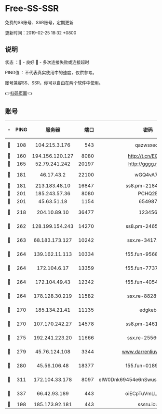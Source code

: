 # Free-SS-SSR

免费的SS账号、SSR账号，定期更新

更新时间：2019-02-25 18:32 +0800

## 说明

状态     ：🙂 - 良好 🙁 - 多次连接失败或连接超时

PING值   ：不代表真实使用中的速度，仅供参考。

账号兼容SS、SSR，你可以自由在两个软件中使用。

👉[扫码页面](https://liesauer.github.io/free-ss-ssr.github.io/)👈

## 账号

|-|PING|服务器|端口|密码|加密方式|区域|
|:----:|:----:|:-----:|-----:|:----:|:----:|:----:|
|🙂|108|104.215.3.176|543|qazwsxedc|aes-256-gcm|JP|
|🙂|160|194.156.120.127|8080|http://t.cn/EGJIyrl|rc4-md5|RU|
|🙂|165|52.79.241.242|20197|http://gggg.rocks|chacha20|KR|
|🙂|181|46.17.43.2|22100|wGQ4vA7D|aes-256-gcm|RU|
|🙂|181|213.183.48.10|16847|ss8.pm-21844006|rc4-md5|RU|
|🙂|201|185.243.57.36|8080|PCHQ2E|rc4-md5|US|
|🙂|201|45.63.51.18|1154|654987|chacha20|US|
|🙂|218|204.10.89.10|36477|123456|aes-256-cfb|US|
|🙂|262|128.199.154.243|14270|ss8.pm-24650269|aes-256-cfb|SG|
|🙂|263|68.183.173.127|10242|ssx.re-34172172|aes-256-cfb|US|
|🙂|264|139.162.11.113|10334|f55.fun-95689731|aes-256-cfb|SG|
|🙂|264|172.104.6.17|13359|f55.fun-77379791|aes-256-cfb|US|
|🙂|264|172.104.49.43|12342|f55.fun-40543073|aes-256-cfb|SG|
|🙂|264|178.128.30.219|11582|ssx.re-88285477|aes-256-cfb|SG|
|🙂|270|185.134.21.41|11135|edgkeb|aes-256-cfb|GB|
|🙂|270|107.170.242.27|14578|ss8.pm-14613158|aes-256-cfb|US|
|🙂|275|192.241.223.20|11666|ssx.re-25566820|aes-256-cfb|US|
|🙂|279|45.76.124.108|3344|www.darrenliuwei.com|aes-256-cfb|AU|
|🙂|280|45.56.106.48|18377|f55.fun-01898711|aes-256-cfb|US|
|🙂|311|172.104.33.178|8097|eIW0Dnk69454e6nSwuspv9DmS201tQ0D|aes-256-cfb|SG|
|🙂|337|66.42.93.189|443|oiECpTuVmLLxk4Ts|aes-256-cfb|US|
|🙂|198|185.173.92.181|443|sssru.icu|rc4-md5|RU|
